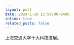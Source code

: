 ```yaml
---
layout: post
date: 2024-1-10 15:59:00-0400
inline: true
related_posts: false
---
```


上海交通大学十大科技进展。

